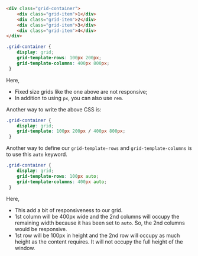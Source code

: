 ```html
<div class="grid-container">
	<div class="grid-item">1</div>
	<div class="grid-item">2</div>
	<div class="grid-item">3</div>
	<div class="grid-item">4</div>
</div>
```

```css
.grid-container {
	display: grid;
	grid-template-rows: 100px 200px;
	grid-template-columns: 400px 800px;
 }
```

Here,
- Fixed size grids like the one above are not responsive;
- In addition to using `px`, you can also use `rem`.

Another way to write the above CSS is:

```css
.grid-container {
	display: grid;
	grid-template: 100px 200px / 400px 800px;
 }
```

Another way to define our `grid-template-rows` and `grid-template-columns` is to use this `auto` keyword.

```css
.grid-container {
	display: grid;
	grid-template-rows: 100px auto;
	grid-template-columns: 400px auto;
 }
```

Here,
- This add a bit of responsiveness to our grid.
- 1st column will be 400px wide and the 2nd columns will occupy the remaining width because it has been set to `auto`. So, the 2nd columns would be responsive.
- 1st row will be 100px in height and the 2nd row will occupy as much height as the content requires. It will not occupy the full height of the window.